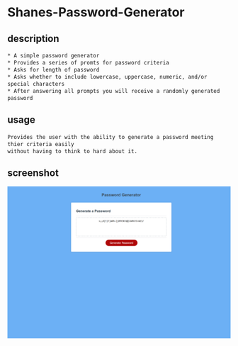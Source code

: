# Shanes-Password-Generator

## description

    * A simple password generator
    * Provides a series of promts for password criteria 
    * Asks for length of password
    * Asks whether to include lowercase, uppercase, numeric, and/or special characters
    * After answering all prompts you will receive a randomly generated password

## usage
    Provides the user with the ability to generate a password meeting thier criteria easily 
    without having to think to hard about it.

## screenshot

![Screenshot](./assets/Screenshot%202023-11-06%20165602.png)